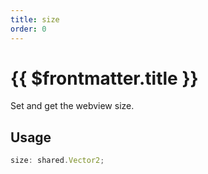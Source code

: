 ```yaml
---
title: size
order: 0
---
```


# {{ $frontmatter.title }}

Set and get the webview size.

## Usage

```ts
size: shared.Vector2;
```
